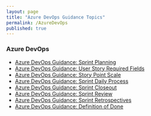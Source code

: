 ```yaml
---
layout: page
title: "Azure DevOps Guidance Topics"
permalink: /AzureDevOps
published: true
---
```


### Azure DevOps

- [Azure DevOps Guidance: Sprint Planning](./AzureDevOps/AzDO.Guidelines.SprintPlanning.md)
- [Azure DevOps Guidance: User Story Required Fields](./AzureDevOps/AzDO.Guidelines.UserStory.ReqFields.md)
- [Azure DevOps Guidance: Story Point Scale](./AzureDevOps/AzDO.Guidelines.StoryPoints.md)
- [Azure DevOps Guidance: Sprint Daily Process](./AzureDevOps/AzDO.Guidelines.SprintDailyProcess.md)
- [Azure DevOps Guidance: Sprint Closeout](./AzureDevOps/AzDO.Guidelines.SprintCloseout.md)
- [Azure DevOps Guidance: Sprint Review](./AzureDevOps/AzDO.Guidelines.SprintReview.md)
- [Azure DevOps Guidance: Sprint Retrospectives](./AzureDevOps/AzDO.Guidelines.SprintRetrospectives.md)
- [Azure DevOps Guidance: Definition of Done](./AzureDevOps/AzDO.Guidelines.DefinitionDone.md)
<!-- [Azure DevOps Guidance: Scheduling Time Off](./AzureDevOps/AzDO.Guidelines.SchedulingOOF.md)-->
<!-- [Azure DevOps Guidance: Setup Requirements](./AzureDevOps/AzDO.SetupRequirements.md)-->
<!-- [Azure DevOps Guidance: Process Best Practices](./AzureDevOps/AzDO.Guidelines.ProcessBestPractices.md)-->
